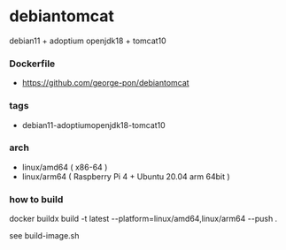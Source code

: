 # debiantomcat

debian11 + adoptium openjdk18 + tomcat10

### Dockerfile

* https://github.com/george-pon/debiantomcat

### tags

* debian11-adoptiumopenjdk18-tomcat10

### arch

* linux/amd64 ( x86-64 )
* linux/arm64 ( Raspberry Pi 4 + Ubuntu 20.04 arm 64bit )

### how to build

docker buildx build -t latest --platform=linux/amd64,linux/arm64 --push .

see build-image.sh

